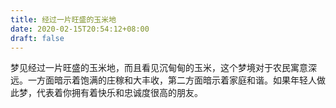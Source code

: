 ```yaml
---
title: 经过一片旺盛的玉米地
date: 2020-02-15T20:54:12+08:00
draft: false
---
```


梦见经过一片旺盛的玉米地，而且看见沉甸甸的玉米，这个梦境对于农民寓意深远。一方面暗示着饱满的庄稼和大丰收，第二方面暗示着家庭和谐。如果年轻人做此梦，代表着你拥有着快乐和忠诚度很高的朋友。